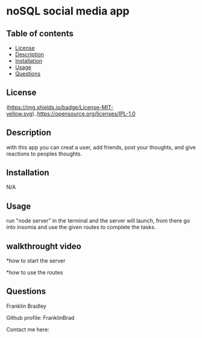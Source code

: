 # noSQL social media app
 
  ## Table of contents

 - [License](#License)
 - [Description](#Description)
 - [Installation](#Installation)
 - [Usage](#Usage)
 - [Questions](#Questions)

 
  ## License

  (https://img.shields.io/badge/License-MIT-yellow.svg)..https://opensource.org/licenses/IPL-1.0

  ## Description
  
  with this app you can creat a user, add friends, post your thoughts, and give reactions to peoples thoughts.
 
  ## Installation
 
  N/A
  
  ## Usage
 
  run "node server" in the terminal and the server will launch, from there go into insomia and use the given routes to complete the tasks.

  ## walkthrought video

  *how to start the server

  *how to use the routes

  ## Questions

  Franklin Bradley
  
  Github profile: FranklinBrad

  Contact me here: 